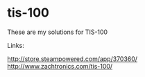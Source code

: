 # tis-100

These are my solutions for TIS-100

Links:

http://store.steampowered.com/app/370360/
http://www.zachtronics.com/tis-100/

